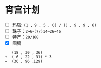 # 宵宫计划


* [ ] 玛瑙: `(1 , 9 , 5 , 0) / (1 , 9 , 9 , 6)`
* [ ] 珠子：`2→6→(7/)14→26→46`
* [ ] 特产：`29/168`
* [X] 图腾
```
   (18 , 30 , 36)
+  ( 6 , 22 , 31) * 3
=  (36 , 96 ,129)
```
